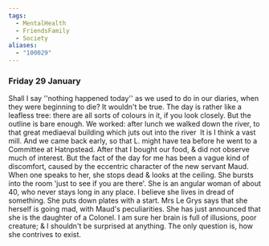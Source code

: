 ```yaml
---
tags:
  - MentalHealth
  - FriendsFamily
  - Society
aliases:
  - "100029"
---
```

### Friday 29 January

Shall I say ''nothing happened today'' as we used to do in our diaries, when they were beginning to die? It wouldn't be true. The day is rather like a leafless tree: there are all sorts of colours in it, if you look closely. But the outline is bare enough. We worked: after lunch we walked down the river, to that great mediaeval building which juts out into the river ­ It is I think a vast mill. And we came back early, so that L. might have tea before he went to a Committee at Hatnpstead. After that I bought our food, & did not observe much of interest. But the fact of the day for me has been a vague kind of discomfort, caused by the eccentric character of the new servant Maud. When one speaks to her, she stops dead & looks at the ceiling. She bursts into the room 'just to see if you are there'. She is an angular woman of about 40, who never stays long in any place. I believe she lives in dread of something. She puts down plates with a start. Mrs Le Grys says that she herself is going mad, with Maud's peculiarities. She has just announced that she is the daughter of a Colonel. I am sure her brain is full of illusions, poor creature; & I shouldn't be surprised at anything. The only question is, how she contrives to exist.